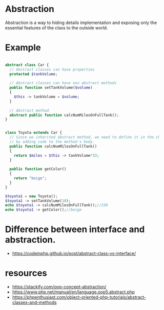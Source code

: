 # Abstraction
Abstraction is a way to hiding details implementation and exposing only the essential features of the class to the outside world.

# Example

```php

abstract class Car {
  // Abstract classes can have properties
  protected $tankVolume;
 
  // Abstract classes can have non abstract methods
  public function setTankVolume($volume)
  {
    $this -> tankVolume = $volume;
  }
 
  // Abstract method
  abstract public function calcNumMilesOnFullTank();
}


class Toyota extends Car {
  // Since we inherited abstract method, we need to define it in the child class, 
  // by adding code to the method's body.
  public function calcNumMilesOnFullTank()
  {
    return $miles = $this -> tankVolume*33;
  }
 
  public function getColor()
  {
    return "beige";
  }
}

$toyota1 = new Toyota();
$toyota1 -> setTankVolume(10);
echo $toyota1 -> calcNumMilesOnFullTank();//330
echo $toyota1 -> getColor();//beige
```
# Difference between interface and abstraction.

* https://codeinphp.github.io/post/abstract-class-vs-interface/

# resources

* https://stackify.com/oop-concept-abstraction/
* https://www.php.net/manual/en/language.oop5.abstract.php
* https://phpenthusiast.com/object-oriented-php-tutorials/abstract-classes-and-methods
